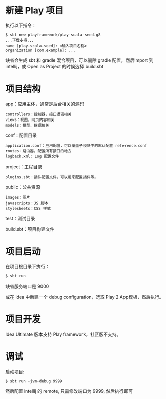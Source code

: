 # 新建 Play 项目

执行以下指令：
```
$ sbt new playframework/play-scala-seed.g8
...下载支持...
name [play-scala-seed]: <输入项目名称>
organization [com.example]: ...

```

缺省会生成 sbt 和 gradle 混合项目，可以删除 gradle 配置，然后import 到 intellij，或 Open as Project 的时候选择 build.sbt

# 项目结构

app：应用主体，通常是后台相关的源码
 
    controllers：控制器，接口逻辑相关
    views：视图，网页内容相关
    models：模型，数据相关

conf：配置目录

    application.conf：应用配置，可以覆盖子模块中的默认配置 reference.conf
    routes：路由器，配置所有接口的地方
    logback.xml: Log 配置文件

project：工程目录

    plugins.sbt：插件配置文件，可以用来配置插件等。

public：公共资源

    images：图片
    javascripts：JS 脚本
    stylesheets：CSS 样式

test：测试目录

build.sbt：项目构建文件

# 项目启动

在项目根目录下执行：
```
$ sbt run
```
缺省服务端口是 9000

或在 idea 中新建一个 debug configuration，选取 Play 2 App模板，然后执行。

# 项目开发

Idea Ultimate 版本支持 Play framework，社区版不支持。

# 调试

启动项目:
~~~
$ sbt run -jvm-debug 9999
~~~

然后配置 intellij 的 remote, 只需修改端口为 9999, 然后执行即可
